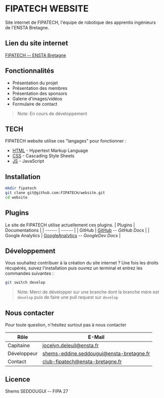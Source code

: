 # FIPATECH WEBSITE

Site internet de FIPATECH, l'équipe de robotique des apprentis ingénieurs de l'ENSTA Bretagne.

## Lien du site internet

[FIPATECH -- ENSTA Bretagne](https://www.ensta-bretagne.fr/fipatech)

## Fonctionnalités

- Présentation du projet
- Présentation des membres
- Présentation des sponsors
- Galerie d'images/vidéos
- Formulaire de contact

> Note: En cours de développement

## TECH

FIPATECH website utilise ces "langages" pour fonctionner :

- [HTML] - Hypertext Markup Language
- [CSS] - Cascading Style Sheets
- [JS] - JavaScript

## Installation

```sh
mkdir fipatech
git clone git@github.com:FIPATECH/website.git
cd website
```

## Plugins

Le site de FIPATECH utilise actuellement ces plugins.
| Plugins | Documentations |
| ------ | ------ |
| GitHub | [GitHub] -- _GitHub Docs_ |
| Google Analytics | [GoogleAnalytics] -- _GoogleDev Docs_ |

## Développement

Vous souhaitez contribuer à la création du site internet ?
Une fois les droits récupérés, suivez l'installation puis ouvrez un terminal et entrez les commandes suivantes :

```sh
git switch develop
```

> Note: Merci de développer sur une branche dont la branche mère est `develop` puis de faire une pull request sur `develop`

## Nous contacter

Pour toute question, n'hésitez surtout pas à nous contacter

| Rôle        | E-Mail                                                                               |
| ----------- | ------------------------------------------------------------------------------------ |
| Capitaine   | [jocelyn.deleuil@ensta.fr](jocelyn.deleuil@ensta.fr)                                 |
| Développeur | [shems-eddine.seddougui@ensta-bretagne.fr](shems-eddine.seddougui@ensta-bretagne.fr) |
| Contact     | [club-fipatech@ensta-bretagne.fr](club-fipatech@ensta-bretagne.fr)                   |

## Licence

Shems SEDDOUGUI -- FIPA 27

[HTML]: https://developer.mozilla.org/fr/docs/Web/HTML
[CSS]: https://developer.mozilla.org/fr/docs/Web/CSS
[JS]: https://developer.mozilla.org/fr/docs/Web/JavaScript
[GitHub]: https://docs.github.com/fr/get-started/start-your-journey/hello-world
[GoogleAnalytics]: https://developers.google.com/analytics/devguides/collection/ga4?hl=fr
